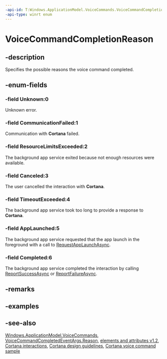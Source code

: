 ```yaml
---
-api-id: T:Windows.ApplicationModel.VoiceCommands.VoiceCommandCompletionReason
-api-type: winrt enum
---
```


<!-- Enumeration syntax
public enum Windows.ApplicationModel.VoiceCommands.VoiceCommandCompletionReason : int
-->

# VoiceCommandCompletionReason

## -description
Specifies the possible reasons the voice command completed.

## -enum-fields
### -field Unknown:0
Unknown error.

### -field CommunicationFailed:1
Communication with **Cortana** failed.

### -field ResourceLimitsExceeded:2
The background app service exited because not enough resources were available.

### -field Canceled:3
The user cancelled the interaction with **Cortana**.

### -field TimeoutExceeded:4
The background app service took too long to provide a response to **Cortana**.

### -field AppLaunched:5
The background app service requested that the app launch in the foreground with a call to [RequestAppLaunchAsync](voicecommandserviceconnection_requestapplaunchasync_1419235493.md).

### -field Completed:6
The background app service completed the interaction by calling [ReportSuccessAsync](voicecommandserviceconnection_reportsuccessasync_2126991650.md) or [ReportFailureAsync](voicecommandserviceconnection_reportfailureasync_1581497711.md).


## -remarks

## -examples

## -see-also
[Windows.ApplicationModel.VoiceCommands](windows_applicationmodel_voicecommands.md), [VoiceCommandCompletedEventArgs.Reason](voicecommandcompletedeventargs_reason.md), [ elements and attributes v1.2](https://docs.microsoft.com/uwp/schemas/voicecommands/voice-command-elements-and-attributes-1-2), [Cortana interactions](https://docs.microsoft.com/windows/uwp/input-and-devices/cortana-interactions), [Cortana design guidelines](https://docs.microsoft.com/windows/uwp/input-and-devices/cortana-design-guidelines), [Cortana voice command sample](https://github.com/Microsoft/Windows-universal-samples/tree/master/Samples/CortanaVoiceCommand)
